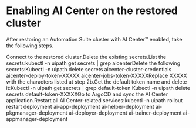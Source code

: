 ﻿# Enabling AI Center on the restored cluster

After restoring an Automation Suite cluster with AI Center™ enabled, take the following steps.

Connect to the restored cluster.Delete the existing secrets.List the secrets:kubectl -n uipath get secrets | grep aicenterDelete the following secrets:Kubectl -n uipath delete secrets aicenter-cluster-credentials aicenter-deploy-token-XXXXX aicenter-jobs-token-XXXXXReplace XXXXX with the characters listed at step 2b.Get the default token name and delete it:Kubectl -n uipath get secrets | grep default-token
Kubectl -n uipath delete secrets default-token-XXXXXGo to ArgoCD and sync the AI Center application.Restart all AI Center-related services:kubectl -n uipath rollout restart deployment ai-app-deployment ai-helper-deployment ai-pkgmanager-deployment ai-deployer-deployment ai-trainer-deployment ai-appmanager-deployment
